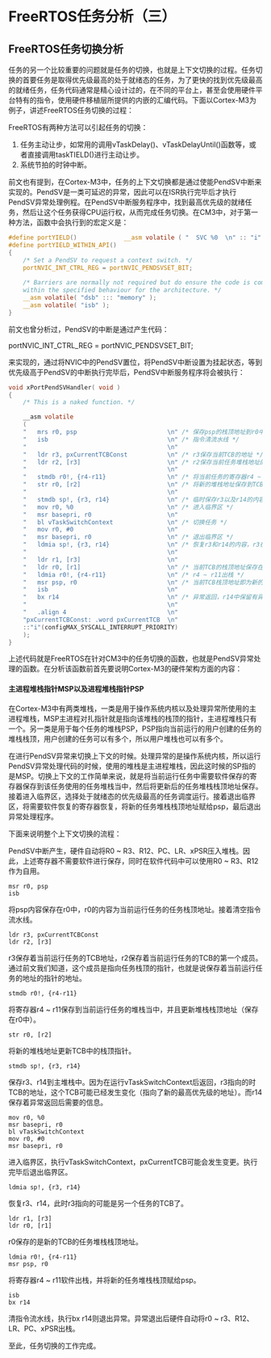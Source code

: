 # FreeRTOS任务分析（三）

## FreeRTOS任务切换分析 

任务的另一个比较重要的问题就是任务的切换，也就是上下文切换的过程。任务切换的首要任务是取得优先级最高的处于就绪态的任务，为了更快的找到优先级最高的就绪任务，任务代码通常是精心设计过的，在不同的平台上，甚至会使用硬件平台特有的指令，使用硬件移植层所提供的内嵌的汇编代码。下面以Cortex-M3为例子，讲述FreeRTOS任务切换的过程：

FreeRTOS有两种方法可以引起任务的切换：

1. 任务主动让步，如常用的调用vTaskDelay()、vTaskDelayUntil()函数等，或者直接调用taskTIELD()进行主动让步。
2. 系统节拍的时钟中断。

前文也有提到，在Cortex-M3中，任务的上下文切换都是通过使能PendSV中断来实现的。PendSV是一类可延迟的异常，因此可以在ISR执行完毕后才执行PendSV异常处理例程。在PendSV中断服务程序中，找到最高优先级的就绪任务，然后让这个任务获得CPU运行权，从而完成任务切换。在CM3中，对于第一种方法，函数中会执行到的宏定义是：

```C
#define portYIELD()				__asm volatile ( "	SVC	%0	\n" :: "i" (portSVC_YIELD) : "memory" )
#define portYIELD_WITHIN_API() 													\
{																				\
	/* Set a PendSV to request a context switch. */								\
	portNVIC_INT_CTRL_REG = portNVIC_PENDSVSET_BIT;								\
																				\
	/* Barriers are normally not required but do ensure the code is completely	\
	within the specified behaviour for the architecture. */						\
	__asm volatile( "dsb" ::: "memory" );										\
	__asm volatile( "isb" );													\
}
```

前文也曾分析过，PendSV的中断是通过产生代码：

portNVIC_INT_CTRL_REG = portNVIC_PENDSVSET_BIT;

来实现的，通过将NVIC中的PendSV置位，将PendSV中断设置为挂起状态，等到优先级高于PendSV的中断执行完毕后，PendSV中断服务程序将会被执行：

```C
void xPortPendSVHandler( void )
{
	/* This is a naked function. */

	__asm volatile
	(
	"	mrs r0, psp							\n" /* 保存psp的栈顶地址到r0中 */
	"	isb									\n"	/* 指令清流水线 */
	"										\n"
	"	ldr	r3, pxCurrentTCBConst			\n" /* r3保存当前TCB的地址 */
	"	ldr	r2, [r3]						\n"	/* r2保存当前任务堆栈地址的地址 */
	"										\n"
	"	stmdb r0!, {r4-r11}					\n" /* 将当前任务的寄存器r4 ~ r11保存到堆栈中，并更新栈顶地址 */
	"	str r0, [r2]						\n" /* 将新的堆栈地址保存到TCB中 */
	"										\n"
	"	stmdb sp!, {r3, r14}				\n"	/* 临时保存r3以及r14的内容 */
	"	mov r0, %0							\n"	/* 进入临界区 */
	"	msr basepri, r0						\n"	
	"	bl vTaskSwitchContext				\n"	/* 切换任务 */
	"	mov r0, #0							\n"
	"	msr basepri, r0						\n" /* 退出临界区 */
	"	ldmia sp!, {r3, r14}				\n"	/* 恢复r3和r14的内容，r3在vTaskSwitchContext中可能已经被修改，指向新的TCB的地址 */
	"										\n" 
	"	ldr r1, [r3]						\n"
	"	ldr r0, [r1]						\n" /* 当前TCB的栈顶地址保存在r0中	*/
	"	ldmia r0!, {r4-r11}					\n" /* r4 ~ r11出栈 */
	"	msr psp, r0							\n"	/* 当前TCB栈顶地址即为新的PSP栈顶地址 */
	"	isb									\n"
	"	bx r14								\n"	/* 异常返回，r14中保留有异常返回所需要的信息 */
	"										\n"
	"	.align 4							\n"
	"pxCurrentTCBConst: .word pxCurrentTCB	\n"
	::"i"(configMAX_SYSCALL_INTERRUPT_PRIORITY)
	);
}
```

上述代码就是FreeRTOS在针对CM3中的任务切换的函数，也就是PendSV异常处理的函数。在分析该函数前首先要说明Cortex-M3的硬件架构方面的内容：

#### 主进程堆栈指针MSP以及进程堆栈指针PSP

在Cortex-M3中有两类堆栈，一类是用于操作系统内核以及处理异常所使用的主进程堆栈，MSP主进程对扎指针就是指向该堆栈的栈顶的指针，主进程堆栈只有一个。另一类是用于每个任务的堆栈PSP，PSP指向当前运行的用户创建的任务的堆栈栈顶，用户创建的任务可以有多个，所以用户堆栈也可以有多个。

在进行PendSV异常来切换上下文的时候。处理异常的是操作系统内核，所以运行PendSV异常处理代码的时候，使用的堆栈是主进程堆栈，因此这时候的SP指的是MSP。切换上下文的工作简单来说，就是将当前运行任务中需要软件保存的寄存器保存到该任务使用的任务堆栈当中，然后将更新后的任务堆栈栈顶地址保存。接着进入临界区，选择处于就绪态的优先级最高的任务调度运行。接着退出临界区，将需要软件恢复的寄存器恢复，将新的任务堆栈栈顶地址赋给psp，最后退出异常处理程序。

下面来说明整个上下文切换的流程：

PendSV中断产生，硬件自动将R0 ~ R3、R12、PC、LR、xPSR压入堆栈。因此，上述寄存器不需要软件进行保存，同时在软件代码中可以使用R0 ~ R3、R12作为自用。

```
msr r0, psp
isb
```

将psp内容保存在r0中，r0的内容为当前运行任务的任务栈顶地址。接着清空指令流水线。

```
ldr r3, pxCurrentTCBConst
ldr r2, [r3]
```

r3保存着当前运行任务的TCB地址，r2保存着当前运行任务的TCB的第一个成员。通过前文我们知道，这个成员是指向任务栈顶的指针，也就是说保存着当前运行任务的地址的指针的地址。

```
stmdb r0!, {r4-r11}
```

将寄存器r4 ~ r11保存到当前运行任务的堆栈当中，并且更新堆栈栈顶地址（保存在r0中）。

```
str r0, [r2]
```

将新的堆栈地址更新TCB中的栈顶指针。

```
stmdb sp!, {r3, r14}
```

保存r3、r14到主堆栈中。因为在运行vTaskSwitchContext后返回，r3指向的时TCB的地址，这个TCB可能已经发生变化（指向了新的最高优先级的地址）。而r14保存着异常返回后需要的信息。

```
mov r0, %0
msr basepri, r0
bl vTaskSwitchContext
mov r0, #0
msr basepri, r0	
```

进入临界区，执行vTaskSwitchContext，pxCurrentTCB可能会发生变更。执行完毕后退出临界区。

```
ldmia sp!, {r3, r14}
```

恢复r3、r14，此时r3指向的可能是另一个任务的TCB了。

```
ldr r1, [r3]
ldr r0, [r1]
```

r0保存的是新的TCB的任务堆栈栈顶地址。

```
ldmia r0!, {r4-r11}
msr psp, r0
```

将寄存器r4 ~ r11软件出栈，并将新的任务堆栈栈顶赋给psp。

```
isb
bx r14
```

清指令流水线，执行bx r14则退出异常。异常退出后硬件自动将r0 ~ r3、R12、LR、PC、xPSR出栈。

至此，任务切换的工作完成。
